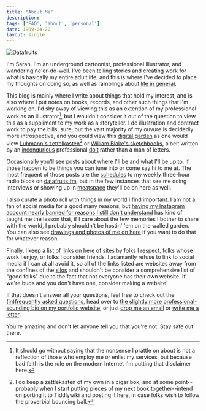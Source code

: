```yaml
---
title: "About Me"
description: 
tags: ['FAQ', 'about', 'personal']
date: 1969-04-20
layout: single
---
```


<div class="floatcenter caption">
  <img src="/me.png" alt="Datafruits">
</div>

I'm Sarah. I'm an underground cartoonist, professional illustrator, and wandering ne'er-do-well. I've been telling stories and creating work for what is basically my entire adult life, and this is where I've decided to place my thoughts on doing so, as well as ramblings about [life in general](https://www.youtube.com/watch?v=IAu2X4BExfk).

This blog is mainly where I write about things that hold my interest, and is also where I put notes on books, records, and other such things that I'm working on. I'd shy away of viewing this as an extention of my professional work as an illustrator[^1], but I wouldn't consider it out of the question to view this as a suppliment to my work as a storyteller. I do illustration and contract work to pay the bills, sure, but the vast majority of my ouvure is decidedly more introspective, and you could view this [digital garden](https://www.technologyreview.com/2020/09/03/1007716/digital-gardens-let-you-cultivate-your-own-little-bit-of-the-internet/) as one would view [Luhmann's zettelkasten](https://emvi.com/blog/luhmanns-zettelkasten-a-productivity-tool-that-works-like-your-brain-N9Gd2G4aPv)[^2] or [William Blake's sketchbooks](https://www.bl.uk/collection-items/the-notebook-of-william-blake), albeit written by an [incongurious](https://www.merriam-webster.com/dictionary/incongruous) professional [dolt](https://www.merriam-webster.com/dictionary/dolt) rather than a man of letters.

Occasionally you'll see posts about where I'll be and what I'll be up to, if those happen to be things you can tune into or come say hi to me at. The most frequent of those posts are the [schedules](/tags/the-jazz-program/) to my weekly three-hour radio block on [datafruits.fm](https://datafruits.fm), but in the few instances that see me doing interviews or showing up in [meatspace](https://en.wiktionary.org/wiki/meatspace) they'll be on here as well.

I also curate a [photo roll](/tags/photo-roll/) with things in my world I find important. I am not a fan of social media for a good many reasons, but [having my Instagram account nearly banned for reasons I still don't understand](/post/0005) has kind of taught me the lesson that, if I care about the few memories I bother to share with the world, I probably shouldn't be hostin' 'em on the walled garden. You can also see [drawings and photos of me on here](/post/photoroll00/) if you want to do that for whatever reason.

Finally, I keep a [list of links](/post/links/) on here of sites by folks I respect, folks whose work I enjoy, or folks I consider friends. I adamantly refuse to link to social media if I can at all avoid it, so all of the links listed are websites away from the confines of the [silos](https://indieweb.org/silo) and shouldn't be consider a comprehensive list of "good folks" due to the fact that not everyone has their own website. If we're buds and you don't have one, consider making a website! 

If that doesn't answer all your questions, feel free to check out the [&#40;in&#41;frequently asked questions](/post/faq), head over to [the slightly more professional-sounding bio on my portfolio website](https://sarahallenreed/resume/bio), or just [drop me an email](mailto:sarah@sarahallenreed.com) or [write me a letter](https://sarahallenreed.com/resume/bio/).

You're amazing and don't let anyone tell you that you're not. Stay safe out there.


[^1]: It should go without saying that the nonsense I prattle on about is not a reflection of those who employ me or enlist my services, but because bad faith is the rule on the modern Internet I'm putting that disclaimer here.

[^2]: I do keep a zettlekasten of my own in a cigar box, and at some point--probably when I start putting pieces of my next book together--intend on porting it to Tiddlywiki and posting it here, in case folks wish to follow the proverbial bouncing ball.